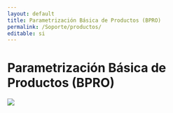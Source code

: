 ```yaml
---
layout: default
title: Parametrización Básica de Productos (BPRO)
permalink: /Soporte/productos/
editable: si
---
```


# Parametrización Básica de Productos (BPRO)

[![](productos.png)](https://www.youtube.com/watch?v=ujPmLb0RInA&t=1246s)